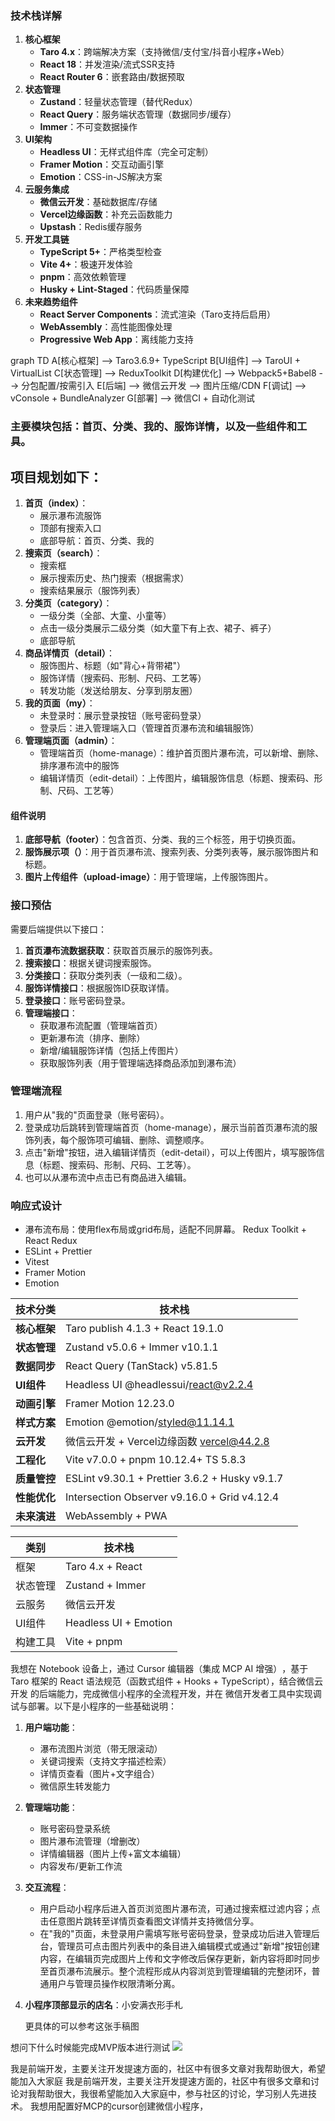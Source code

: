 
### 技术栈详解

1. **核心框架**
    - **Taro 4.x**：跨端解决方案（支持微信/支付宝/抖音小程序+Web）   
    - **React 18**：并发渲染/流式SSR支持    
    - **React Router 6**：嵌套路由/数据预取  
2. **状态管理**
    - **Zustand**：轻量状态管理（替代Redux）  
    - **React Query**：服务端状态管理（数据同步/缓存）  
    - **Immer**：不可变数据操作    
3. **UI架构**
    - **Headless UI**：无样式组件库（完全可定制）  
    - **Framer Motion**：交互动画引擎  
    - **Emotion**：CSS-in-JS解决方案    
4. **云服务集成**
    - **微信云开发**：基础数据库/存储    
    - **Vercel边缘函数**：补充云函数能力   
    - **Upstash**：Redis缓存服务  
5. **开发工具链**
    - **TypeScript 5+**：严格类型检查
    - **Vite 4+**：极速开发体验  
    - **pnpm**：高效依赖管理  
    - **Husky + Lint-Staged**：代码质量保障  
6. **未来趋势组件**
    - **React Server Components**：流式渲染（Taro支持后启用）
    - **WebAssembly**：高性能图像处理
    - **Progressive Web App**：离线能力支持

graph TD
  A[核心框架] --> Taro3.6.9+ TypeScript
  B[UI组件] --> TaroUI + VirtualList
  C[状态管理] --> ReduxToolkit
  D[构建优化] --> Webpack5+Babel8 --> 分包配置/按需引入
  E[后端] --> 微信云开发 --> 图片压缩/CDN
  F[调试] --> vConsole + BundleAnalyzer
  G[部署] --> 微信CI + 自动化测试
### 主要模块包括：首页、分类、我的、服饰详情，以及一些组件和工具。

## 项目规划如下：

1. **首页（index）**：
    - 展示瀑布流服饰
    - 顶部有搜索入口
    - 底部导航：首页、分类、我的
2. **搜索页（search）**：
    - 搜索框
    - 展示搜索历史、热门搜索（根据需求）
    - 搜索结果展示（服饰列表）
3. **分类页（category）**：
    - 一级分类（全部、大童、小童等）
    - 点击一级分类展示二级分类（如大童下有上衣、裙子、裤子）
    - 底部导航
4. **商品详情页（detail）**：
    - 服饰图片、标题（如"背心+背带裙"）
    - 服饰详情（搜索码、形制、尺码、工艺等）
    - 转发功能（发送给朋友、分享到朋友圈）
5. **我的页面（my）**：
    - 未登录时：展示登录按钮（账号密码登录）
    - 登录后：进入管理端入口（管理首页瀑布流和编辑服饰）
6. **管理端页面（admin）**：
    - 管理端首页（home-manage）：维护首页图片瀑布流，可以新增、删除、排序瀑布流中的服饰
    - 编辑详情页（edit-detail）：上传图片，编辑服饰信息（标题、搜索码、形制、尺码、工艺等）

#### 组件说明

1. **底部导航（footer）**：包含首页、分类、我的三个标签，用于切换页面。
2. **服饰展示项（）**：用于首页瀑布流、搜索列表、分类列表等，展示服饰图片和标题。
3. **图片上传组件（upload-image）**：用于管理端，上传服饰图片。

### 接口预估

需要后端提供以下接口：

1. **首页瀑布流数据获取**：获取首页展示的服饰列表。
2. **搜索接口**：根据关键词搜索服饰。
3. **分类接口**：获取分类列表（一级和二级）。
4. **服饰详情接口**：根据服饰ID获取详情。
5. **登录接口**：账号密码登录。
6. **管理端接口**：
    - 获取瀑布流配置（管理端首页）
    - 更新瀑布流（排序、删除）
    - 新增/编辑服饰详情（包括上传图片）
    - 获取服饰列表（用于管理端选择商品添加到瀑布流）

### 管理端流程

1. 用户从"我的"页面登录（账号密码）。
2. 登录成功后跳转到管理端首页（home-manage），展示当前首页瀑布流的服饰列表，每个服饰项可编辑、删除、调整顺序。
3. 点击"新增"按钮，进入编辑详情页（edit-detail），可以上传图片，填写服饰信息（标题、搜索码、形制、尺码、工艺等）。
4. 也可以从瀑布流中点击已有商品进入编辑。

### 响应式设计

- 瀑布流布局：使用flex布局或grid布局，适配不同屏幕。
  Redux Toolkit + React Redux
- ESLint + Prettier
- Vitest
- Framer Motion
- Emotion

| **技术分类** | **技术栈**                                        |     |
| -------- | ---------------------------------------------- | --- |
| **核心框架** | Taro publish 4.1.3 + React 19.1.0              |     |
| **状态管理** | Zustand v5.0.6 + Immer v10.1.1                 |     |
| **数据同步** | React Query (TanStack) v5.81.5                 |     |
| **UI组件** | Headless UI @headlessui/react@v2.2.4           |     |
| **动画引擎** | Framer Motion 12.23.0                          |     |
| **样式方案** | Emotion @emotion/styled@11.14.1                |     |
| **云开发**  | 微信云开发 + Vercel边缘函数 vercel@44.2.8               |     |
| **工程化**  | Vite v7.0.0 + pnpm 10.12.4+ TS 5.8.3           |     |
| **质量管控** | ESLint v9.30.1 + Prettier 3.6.2 + Husky v9.1.7 |     |
| **性能优化** | Intersection Observer v9.16.0 + Grid v4.12.4   |     |
| **未来演进** | WebAssembly + PWA                              |     |


| **类别** | **技术栈**               |
| ------ | --------------------- |
| 框架     | Taro 4.x + React      |
| 状态管理   | Zustand + Immer       |
| 云服务    | 微信云开发                 |
| UI组件   | Headless UI + Emotion |
| 构建工具   | Vite + pnpm           |
我想在 Notebook 设备上，通过 ​​Cursor 编辑器（集成 MCP AI 增强）​​，基于 ​​Taro 框架的 React 语法规范​​（函数式组件 + Hooks + TypeScript），结合 ​​微信云开发​​ 的后端能力，完成微信小程序的全流程开发，并在 ​​微信开发者工具​​ 中实现调试与部署。以下是小程序的一些基础说明：

1. **用户端功能**：
    - 瀑布流图片浏览（带无限滚动）   
    - 关键词搜索（支持文字描述检索）   
    - 详情页查看（图片+文字组合）   
    - 微信原生转发能力    
2. **管理端功能**：
    - 账号密码登录系统    
    - 图片瀑布流管理（增删改）  
    - 详情编辑器（图片上传+富文本编辑）   
    - 内容发布/更新工作流
3. **交互流程**：
   - 用户启动小程序后进入首页浏览图片瀑布流，可通过搜索框过滤内容；点击任意图片跳转至详情页查看图文详情并支持微信分享。
   - 在"我的"页面，未登录用户需填写账号密码登录，登录成功后进入管理后台，管理员可点击图片列表中的条目进入编辑模式或通过"新增"按钮创建内容，在编辑页完成图片上传和文字修改后保存更新，新内容将即时同步至首页瀑布流展示。整个流程形成从内容浏览到管理编辑的完整闭环，普通用户与管理员操作权限清晰分离。
1. **小程序顶部显示的店名**：小安满衣形手札 
   
   更具体的可以参考这张手稿图  

想问下什么时候能完成MVP版本进行测试
![](Pasted%20image%2020250703110415.png)

我是前端开发，主要关注开发提速方面的，社区中有很多文章对我帮助很大，希望能加入大家庭
我是前端开发，主要关注开发提速方面的，社区中有很多文章和讨论对我帮助很大，我很希望能加入大家庭中，参与社区的讨论，学习别人先进技术。
我想用配置好MCP的cursor创建微信小程序，